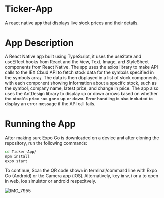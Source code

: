 # Ticker-App
A react native app that displays live stock prices and their details.

# App Description
A React Native app built using TypeScript, it uses the useState and useEffect hooks from React and the View, Text, Image, and StyleSheet components from React Native. The app uses the axios library to make API calls to the IEX Cloud API to fetch stock data for the symbols specified in the symbols array. The data is then displayed in a list of stock components, with each component showing information about a specific stock, such as the symbol, company name, latest price, and change in price. The app also uses the AntDesign library to display up or down arrows based on whether the stock's price has gone up or down. Error handling is also included to display an error message if the API call fails.

# Running the App
After making sure Expo Go is downloaded on a device and after cloning the repository, run the following commands:

```bash
cd Ticker-App/
npm install
expo start
```
To continue, Scan the QR code shown in terminal/command line with Expo Go (Android) or the Camera app (iOS). Alternatively, key in w, i or a to open in web, ios simulator or android respecitvely.

![IMG_7955](https://user-images.githubusercontent.com/65294826/214460528-3a17f63b-9f19-4238-b12c-8e844f949d5e.jpeg)



